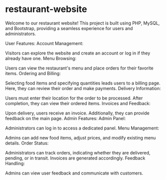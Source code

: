 # restaurant-website
Welcome to our restaurant website! This project is built using PHP, MySQL, and Bootstrap, providing a seamless experience for users and administrators.

User Features:
Account Management:

Visitors can explore the website and create an account or log in if they already have one.
Menu Browsing:

Users can view the restaurant's menu and place orders for their favorite items.
Ordering and Billing:

Selecting food items and specifying quantities leads users to a billing page. Here, they can review their order and make payments.
Delivery Information:

Users must enter their location for the order to be processed. After completion, they can view their ordered items.
Invoices and Feedback:

Upon delivery, users receive an invoice. Additionally, they can provide feedback on the main page.
Admin Features:
Admin Panel:

Administrators can log in to access a dedicated panel.
Menu Management:

Admins can add new food items, adjust prices, and modify existing menu details.
Order Status:

Administrators can track orders, indicating whether they are delivered, pending, or in transit. Invoices are generated accordingly.
Feedback Handling:

Admins can view user feedback and communicate with customers.
